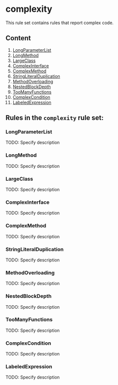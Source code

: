 # complexity

This rule set contains rules that report complex code.

## Content

1. [LongParameterList](#LongParameterList)
2. [LongMethod](#LongMethod)
3. [LargeClass](#LargeClass)
4. [ComplexInterface](#ComplexInterface)
5. [ComplexMethod](#ComplexMethod)
6. [StringLiteralDuplication](#StringLiteralDuplication)
7. [MethodOverloading](#MethodOverloading)
8. [NestedBlockDepth](#NestedBlockDepth)
9. [TooManyFunctions](#TooManyFunctions)
10. [ComplexCondition](#ComplexCondition)
11. [LabeledExpression](#LabeledExpression)
## Rules in the `complexity` rule set:

### LongParameterList

TODO: Specify description

### LongMethod

TODO: Specify description

### LargeClass

TODO: Specify description

### ComplexInterface

TODO: Specify description

### ComplexMethod

TODO: Specify description

### StringLiteralDuplication

TODO: Specify description

### MethodOverloading

TODO: Specify description

### NestedBlockDepth

TODO: Specify description

### TooManyFunctions

TODO: Specify description

### ComplexCondition

TODO: Specify description

### LabeledExpression

TODO: Specify description
